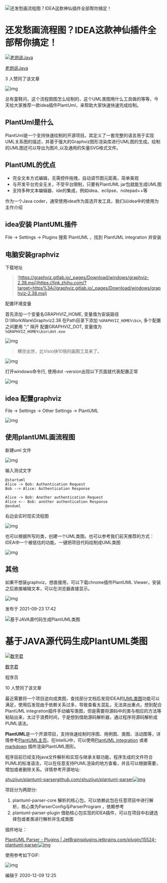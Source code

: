 ![还发愁画流程图？IDEA这款神仙插件全部帮你搞定！](https://pic1.zhimg.com/v2-e807d63d950d8fcbfee1d1317a6b01c7_1440w.jpg?source=172ae18b)

# 还发愁画流程图？IDEA这款神仙插件全部帮你搞定！

[![老炮说Java](https://pica.zhimg.com/v2-42e984a13626fd46797b809f60b0af61_xs.jpg?source=172ae18b)](https://www.zhihu.com/people/qing-chun-80-19)

[老炮说Java](https://www.zhihu.com/people/qing-chun-80-19)

3 人赞同了该文章

![img](https://pic1.zhimg.com/80/v2-327bc4c062f9ff192d2471421d14c9fc_1440w.jpg)

总有童鞋问，这个流程图图怎么绘制的，这个UML类图用什么工具做的等等，今天给大家推荐一款idea插件PlantUml，来帮助大家快速快速完成绘制。

## **PlantUml是什么**

PlantUml是一个支持快速绘制的开源项目。其定义了一套完整的语言用于实现UML关系图的描述，并基于强大的Graphviz图形渲染库进行UML图的生成。绘制的UML图还可以导出为图片,以及通用的矢量SVG格式文件。

## **PlantUML的优点**

- 完全文本方式编辑，无需控件拖拽，自动调节图元距离，简单美观
- 与开发平台完全无关，不受平台限制，只要有PlantUML jar包就能生成UML图
- 支持多种文本编辑器、ide的集成，例如idea、eclipse、notepad++等

作为一个Java coder，通常使用idea作为首选开发工具，我们以idea中的使用为主作介绍

## **idea安装 PlantUML插件**

File -> Settings -> Plugins 搜索 PlantUML ，找到 PlantUML integration 并安装

## **电脑安装graphviz**

下载地址

> [https://graphviz.gitlab.io/_pages/Download/windows/graphviz-2.38.msi](https://link.zhihu.com/?target=https%3A//graphviz.gitlab.io/_pages/Download/windows/graphviz-2.38.msi)

配置环境变量

首先添加一个变量名GRAPHVIZ_HOME, 变量值为安装路径 D:\WorkWare\Graphviz2.38 在Path目录下添加 `%GRAPHVIZ_HOME%\bin`, 多个配置之间要用 “;” 隔开 配置GRAPHVIZ_DOT, 变量值为 `%GRAPHVIZ_HOME%\bin\dot.exe`

![img](https://pic2.zhimg.com/80/v2-bf5b714e18682330ad74e561af2476e5_1440w.jpg)

> 横空出世，比Visio快10倍的画图工具来了。

![img](https://pic4.zhimg.com/80/v2-8c40728e1cb5bec043ee42508778ee67_1440w.jpg)

打开windows命令行, 使用dot -version出现以下页面就代表配置正常

![img](https://pic3.zhimg.com/80/v2-25ae8f10138e1e9e684073697d9badf2_1440w.jpg)

## **idea 配置graphviz**

File -> Settings -> Other Settings -> PlantUML

![img](https://pic3.zhimg.com/80/v2-02feb89cf42758888c5c3908989cc506_1440w.jpg)

## **使用plantUML画流程图**

新建uml 文件

![img](https://pic3.zhimg.com/80/v2-81def61fe86626c2da9eed2a1c85c73e_1440w.jpg)

输入测试文字

```text
@startuml  
Alice -> Bob: Authentication Request  
Bob --> Alice: Authentication Response  
  
Alice -> Bob: Another authentication Request  
Alice <-- Bob: another authentication Response  
@enduml  
```

右边会实时现实流程图

![img](https://pic2.zhimg.com/80/v2-835efeeb6df9e086ee502dca6245c985_1440w.jpg)

也可以根据所写的类，创建一个UML类图。也可以参考我们前天推荐的方式：IDEA中一个被低估的功能，一键把项目代码绘制成UML类图

![img](https://pic1.zhimg.com/80/v2-e3479c0119896efb40f4661df9121020_1440w.jpg)

## **其他**

如果不想装graphviz，想直接用，可以下载chrome插件PlantUML Viewer，安装之后直接编辑文本，可以在浏览器直接显示。

![img](https://pic3.zhimg.com/80/v2-30ce0ee5a040996956729f7940ba09aa_1440w.jpg)



发布于 2021-09-23 17:42





![基于JAVA源代码生成PlantUML类图](https://pic2.zhimg.com/v2-8a466ebf650f535d0c5cb3f308645c12_1440w.jpg?source=172ae18b)

# 基于JAVA源代码生成PlantUML类图

[![数字君](https://pic1.zhimg.com/v2-2564afda8db30800bb569ddd988899cb_xs.jpg?source=172ae18b)](https://www.zhihu.com/people/shu-zi-jun-87-82)

[数字君](https://www.zhihu.com/people/shu-zi-jun-87-82)

程序员

10 人赞同了该文章

最近需要将一个项目逆向成类图，查找部分文档后发现IDEA的[UML类图](https://link.zhihu.com/?target=https%3A//www.jetbrains.com/help/idea/class-diagram.html)功能可以满足，使用后发现由于依赖关系过多，导致查看太混乱，无法突出重点。想到配合PlantUML integration插件手动编写类图，但是需要将源码中的类与相应的方法等粘贴出来，太过于浪费时间，于是想到借助源码解析器，通过程序将源码解析成PUML语法。

**PlantUML**是一个开源项目，支持快速绘制时序图、用例图、类图、活动图等，详情参考[PlantUML主页](https://link.zhihu.com/?target=https%3A//plantuml.com/zh/)。在IntelliJ中，可以使用[PlantUML integration](https://link.zhihu.com/?target=https%3A//plugins.jetbrains.com/plugin/7017-plantuml-integration) 或者 [markdown](https://link.zhihu.com/?target=https%3A//plugins.jetbrains.com/plugin/7793-markdown) 插件渲染PlantUML图形。

程序目前已经支持java文件解析和实现与继承关联功能，程序生成的文件符合PUML的标准语法，可以在任意支持PUML渲染的地方查看，并且可以根据需要，增加或者删除关系。详情参考开源地址:

[shuzijun/plantuml-parsergithub.com/shuzijun/plantuml-parser![img](https://pic4.zhimg.com/v2-df5fa8e12c4725a9e211adba204df4d7_ipico.jpg)](https://link.zhihu.com/?target=https%3A//github.com/shuzijun/plantuml-parser)

项目分为两部分:

1. plantuml-parser-core 解析的核心包，可以依赖此包在任意项目中进行解析，核心类为ParserConfig与ParserProgram ，依赖参考
2. plantuml-parser-plugin 借助核心包实现的IDEA插件，可以在项目中右键选择包或者类进行解析并生成类图

插件地址：

[PlantUML Parser - Plugins | JetBrainsplugins.jetbrains.com/plugin/15524-plantuml-parser![img](https://pic2.zhimg.com/v2-fd35b77052b6efdaffcc704514f92ee5_ipico.jpg)](https://link.zhihu.com/?target=https%3A//plugins.jetbrains.com/plugin/15524-plantuml-parser)

使用参考如下GIF:

![img](https://pic2.zhimg.com/v2-5e0c1e03009170f0ca1632c2e80a0e19_b.webp)





编辑于 2020-12-09 12:25